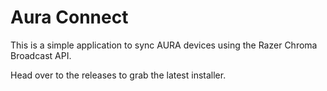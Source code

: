 # Aura Connect
This is a simple application to sync AURA devices using the Razer Chroma Broadcast API.

Head over to the releases to grab the latest installer.
